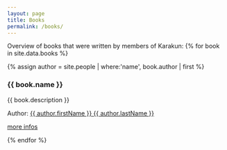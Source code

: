 ```yaml
---
layout: page
title: Books
permalink: /books/
---
```

Overview of books that were written by members of Karakun:
{% for book in site.data.books %}
<p>
{% assign author = site.people | where:'name', book.author | first %}
<h3>{{ book.name }}</h3>
<p>{{ book.description }}</p>
<p>Author: <a href="{{ author.url }}">{{ author.firstName }} {{ author.lastName }}</a></p>
<p><a href="{{ book.link }}" target="_blank">more infos</a></p>
</p>
{% endfor %}

